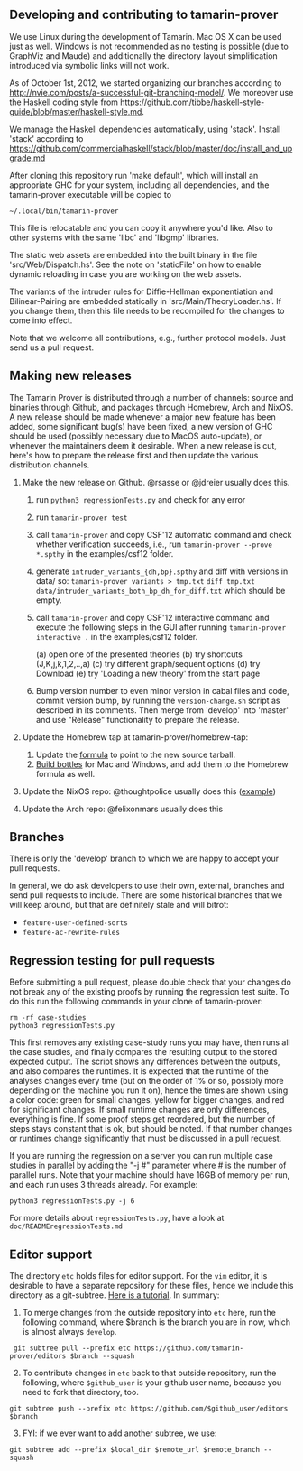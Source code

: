 Developing and contributing to tamarin-prover
---------------------------------------------

We use Linux during the development of Tamarin. Mac OS X can be used
just as well. Windows is not recommended as no testing is possible
(due to GraphViz and Maude) and additionally the directory layout
simplification introduced via symbolic links will not work.

As of October 1st, 2012, we started organizing our branches according to
http://nvie.com/posts/a-successful-git-branching-model/.
We moreover use the Haskell coding style from
https://github.com/tibbe/haskell-style-guide/blob/master/haskell-style.md.

We manage the Haskell dependencies automatically, using
'stack'. Install 'stack' according to
https://github.com/commercialhaskell/stack/blob/master/doc/install_and_upgrade.md

After cloning this repository run 'make default', which will install an
appropriate GHC for your system, including all dependencies, and the
tamarin-prover executable will be copied to

    ~/.local/bin/tamarin-prover

This file is relocatable and you can copy it anywhere you'd like. Also to
other systems with the same 'libc' and 'libgmp' libraries.

The static web assets are embedded into the built binary in the file
'src/Web/Dispatch.hs'. See the note on 'staticFile' on how to enable dynamic
reloading in case you are working on the web assets.

The variants of the intruder rules for Diffie-Hellman exponentiation and
Bilinear-Pairing are embedded statically in 'src/Main/TheoryLoader.hs'. If you
change them, then this file needs to be recompiled for the changes to come
into effect.

Note that we welcome all contributions, e.g., further protocol models. Just
send us a pull request.


Making new releases
-------------------

The Tamarin Prover is distributed through a number of channels: source and binaries through Github, and packages through Homebrew, Arch and NixOS. A new release should be made whenever a major new feature has been added, some significant bug(s) have been fixed, a new version of GHC should be used (possibly necessary due to MacOS auto-update), or whenever the maintainers deem it desirable. When a new release is cut, here's how to prepare the release first and then update the various distribution channels.

1. Make the new release on Github. @rsasse or @jdreier usually does this.

   1. run `python3 regressionTests.py` and check for any error

   2. run `tamarin-prover test`

   3. call `tamarin-prover` and copy CSF'12 automatic command and
      check whether verification succeeds, i.e., run
      `tamarin-prover --prove *.spthy`
      in the examples/csf12 folder.

   4. generate `intruder_variants_{dh,bp}.spthy` and diff with versions
      in data/ so:
      `tamarin-prover variants > tmp.txt`
      `diff tmp.txt data/intruder_variants_both_bp_dh_for_diff.txt`
      which should be empty.

   5. call `tamarin-prover` and copy CSF'12 interactive command and
      execute the following steps in the GUI after running
      `tamarin-prover interactive .`
      in the examples/csf12 folder.

        (a) open one of the presented theories
        (b) try shortcuts (J,K,j,k,1,2,..,a)
        (c) try different graph/sequent options
        (d) try Download
        (e) try 'Loading a new theory' from the start page

   6. Bump version number to even minor version in cabal files and code,
      commit version bump, by running the `version-change.sh` script as
      described in its comments. Then merge from 'develop' into 'master'
      and use "Release" functionality to prepare the release.


2. Update the Homebrew tap at tamarin-prover/homebrew-tap:
   1. Update the [formula](https://github.com/tamarin-prover/homebrew-tap/blob/master/Formula/tamarin-prover.rb) to point to the new source tarball.
   2. [Build bottles](https://github.com/tamarin-prover/homebrew-tap#building-bottles) for Mac and Windows, and add them to the Homebrew formula as well.
3. Update the NixOS repo: @thoughtpolice usually does this ([example](https://github.com/NixOS/nixpkgs/commit/04002e2b7186c166af87c20da7a7ceb8c0edb021))
4. Update the Arch repo: @felixonmars usually does this


Branches
--------

There is only the 'develop' branch to which we are happy to accept your pull requests.

In general, we do ask developers to use their own, external, branches
and send pull requests to include. There are some historical branches
that we will keep around, but that are definitely stale and will
bitrot:

  - `feature-user-defined-sorts`
  - `feature-ac-rewrite-rules`

Regression testing for pull requests
------------------------------------

Before submitting a pull request, please double check that your changes do not break any of the existing proofs by running the regression test suite. To do this run the following commands in your clone of tamarin-prover:

```
rm -rf case-studies
python3 regressionTests.py
```

This first removes any existing case-study runs you may have, then runs all the case studies, and finally compares the resulting output to the stored expected output. The script shows any differences between the outputs, and also compares the runtimes. It is expected that the runtime of the analyses changes every time (but on the order of 1% or so, possibly more depending on the machine you run it on), hence the times are shown using a color code: green for small changes, yellow for bigger changes, and red for significant changes. If small runtime changes are only differences, everything is fine. If some proof steps get reordered, but the number of steps stays constant that is ok, but should be noted. If that number changes or runtimes change significantly that must be discussed in a pull request.

If you are running the regression on a server you can run multiple case studies in parallel by adding the "-j #" parameter where # is the number of parallel runs. Note that your machine should have 16GB of memory per run, and each run uses 3 threads already. For example:

```
python3 regressionTests.py -j 6
```

For more details about `regressionTests.py`, have a look at `doc/READMEregressionTests.md`


Editor support
--------------

The directory `etc` holds files for editor support. For the `vim` editor, it is
desirable to have a separate repository for these files, hence we include this
directory as a git-subtree. [Here is
a tutorial](https://www.atlassian.com/git/tutorials/git-subtree). In summary:

1. To merge changes from the outside  repository into `etc` here, run the
   following command, where $branch is the branch you are in now, which is
   almost always `develop`.
```
 git subtree pull --prefix etc https://github.com/tamarin-prover/editors $branch --squash
```

2. To contribute changes in `etc` back to that outside repository, run the
   following, where `$github_user` is your github user name, because you need
   to fork that directory, too.
```
git subtree push --prefix etc https://github.com/$github_user/editors $branch
```

3. FYI: if we ever want to add another subtree, we use:
```
git subtree add --prefix $local_dir $remote_url $remote_branch --squash
```
